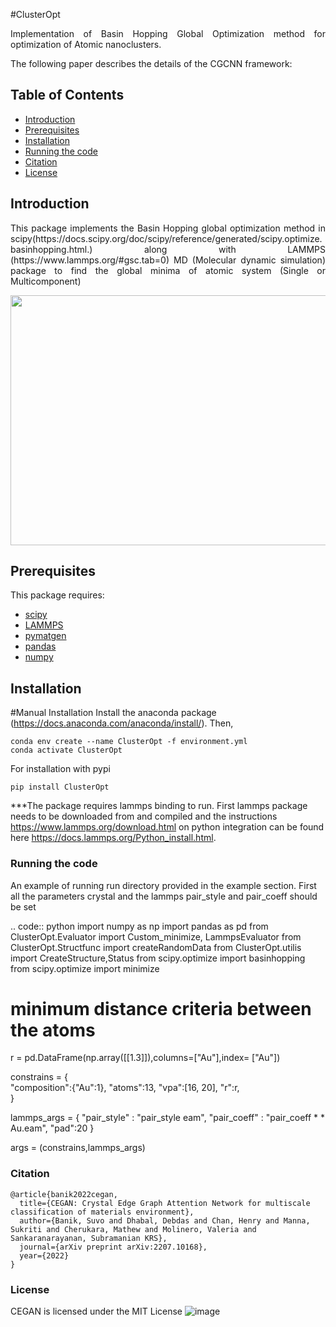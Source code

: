 #ClusterOpt

<p align="justify"> Implementation of Basin Hopping Global Optimization method for optimization of Atomic nanoclusters. </p>

The following paper describes the details of the CGCNN framework:

## Table of Contents
- [Introduction](#Introduction)
- [Prerequisites](#prerequisites)
- [Installation](#installation)
- [Running the code](#Running-the-code)
- [Citation](#data-availability)
- [License](#license)

## Introduction
<p align="justify">  This package implements the Basin Hopping global optimization method in scipy(https://docs.scipy.org/doc/scipy/reference/generated/scipy.optimize.basinhopping.html.) along with LAMMPS (https://www.lammps.org/#gsc.tab=0) MD (Molecular dynamic simulation) package to find the global minima of atomic system (Single or Multicomponent) </p>

<p align="center"> <a href="url"><img src="https://github.com/sbanik2/CEGAN/blob/main/Figs/Workflow.png" align="center" height="400" width="600" ></a> </p>



## Prerequisites
This package requires:
- [scipy](https://scipy.org/)
- [LAMMPS](https://www.lammps.org/)
- [pymatgen](https://pymatgen.org/)
- [pandas](https://pandas.pydata.org/)
- [numpy](https://numpy.org/)


## Installation

#Manual Installation
Install the anaconda package (https://docs.anaconda.com/anaconda/install/). Then, 
```
conda env create --name ClusterOpt -f environment.yml
conda activate ClusterOpt
```

For installation with pypi

```
pip install ClusterOpt

```
***The package requires lammps binding to run. First lammps package needs to be downloaded from and compiled and the instructions https://www.lammps.org/download.html on python integration can be found here https://docs.lammps.org/Python_install.html.


### Running the code
An example of running run directory provided in the example section. First all the parameters crystal and the lammps pair_style and pair_coeff should be set

.. code:: python
import numpy as np
import pandas as pd
from ClusterOpt.Evaluator import Custom_minimize, LammpsEvaluator
from ClusterOpt.Structfunc import createRandomData
from ClusterOpt.utilis import CreateStructure,Status
from scipy.optimize import basinhopping
from scipy.optimize import minimize


# minimum distance criteria between the atoms

r = pd.DataFrame(np.array([[1.3]]),columns=["Au"],index= ["Au"])

constrains = {     
        "composition":{"Au":1},
        "atoms":13,
        "vpa":[16, 20],
        "r":r,       
        }


lammps_args = {
        "pair_style" : "pair_style eam",
        "pair_coeff" : "pair_coeff * * Au.eam",
        "pad":20
            }

args = (constrains,lammps_args)




### Citation
```
@article{banik2022cegan,
  title={CEGAN: Crystal Edge Graph Attention Network for multiscale classification of materials environment},
  author={Banik, Suvo and Dhabal, Debdas and Chan, Henry and Manna, Sukriti and Cherukara, Mathew and Molinero, Valeria and Sankaranarayanan, Subramanian KRS},
  journal={arXiv preprint arXiv:2207.10168},
  year={2022}
}
```
### License
CEGAN is licensed under the MIT License
![image](https://user-images.githubusercontent.com/66140668/185830167-753fbfcd-76fa-4c55-8140-41216a2a713d.png)

